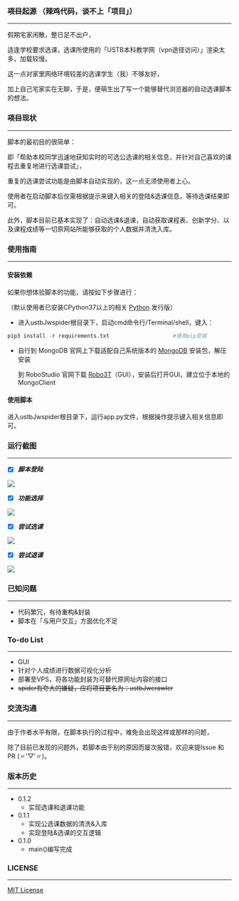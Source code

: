 ﻿### ~~项目~~起源 （辣鸡代码，谈不上「项目」）

___

假期宅家闲散，整日足不出户，

适逢学校要求选课，选课所使用的「USTB本科教学网（vpn途径访问）」渲染太多，加载较慢。

这一点对家里网络环境较差的选课学生（我）不够友好，

加上自己宅家实在无聊，于是，便萌生出了写一个能够替代浏览器的自动选课脚本的想法。

### ~~项目~~现状

---

脚本的最初目的很简单：

即「帮助本校同学迅速地获知实时的可选公选课的相关信息，并针对自己喜欢的课程去重复地进行选课尝试」，

重复的选课尝试功能是由脚本自动实现的，这一点无须使用者上心。

使用者在启动脚本后仅需根据提示来键入相关的登陆&选课信息，等待选课结果即可。

此外，脚本目前已基本实现了：自动选课&退课，自动获取课程表、创新学分、以及课程成绩等一切原网站所能够获取的个人数据并清洗入库。

### 使用指南

---

#### 安装依赖

如果你想体验脚本的功能，请按如下步骤进行：

（默认使用者已安装CPython37以上的相关 [Python](https://www.python.org/) 发行版）

* 进入ustbJwspider根目录下，启动cmd命令行/Terminal/shell，键入：

```python
pip3 install -r requirements.txt                    #使用pip安装
```

* 自行到 MongoDB 官网上下载适配自己系统版本的 [MongoDB](https://www.mongodb.com/download-center/community) 安装包，解压安装

  到 RoboStudio 官网下载 [Robo3T](https://robomongo.org/download)（GUI），安装后打开GUI，建立位于本地的MongoClient

#### 使用脚本

进入ustbJwspider根目录下，运行app.py文件，根据操作提示键入相关信息即可。

### 运行截图

---

- [x]  ***脚本登陆***

![](https://i.imgur.com/wM2k6Pb.png)

- [x]  ***功能选择***

![](https://i.imgur.com/zbSZ7rI.png)

- [x]  ***尝试选课***

![](https://i.imgur.com/cwKnzRm.png)

- [x]  ***尝试退课***

![](https://i.imgur.com/2FhoSBJ.png)

### 已知问题

---

* 代码繁冗，有待重构&封装
* 脚本在「与用户交互」方面优化不足

### To-do List

---

* GUI
* 针对个人成绩进行数据可视化分析
* 部署至VPS，将各功能封装为可替代原网址内容的接口
* ~~spider有夸大的嫌疑，应将项目更名为：ustbJwcrawler~~

### 交流沟通

---

由于作者水平有限，在脚本执行的过程中，难免会出现这样或那样的问题，

除了目前已发现的问题外，若脚本由于别的原因而屡次报错，欢迎来提Issue 和 PR (〃'▽'〃)。

### 版本历史

---


* 0.1.2
    * 实现选课和退课功能
* 0.1.1
    * 实现公选课数据的清洗&入库
    * 实现登陆&选课的交互逻辑
* 0.1.0
    * main()编写完成


### LICENSE

---

[MIT License](https://github.com/jacklanda/ustbJwspider/blob/master/LICENSE)